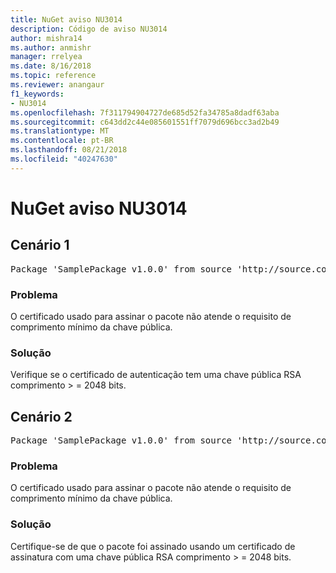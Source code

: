 ```yaml
---
title: NuGet aviso NU3014
description: Código de aviso NU3014
author: mishra14
ms.author: anmishr
manager: rrelyea
ms.date: 8/16/2018
ms.topic: reference
ms.reviewer: anangaur
f1_keywords:
- NU3014
ms.openlocfilehash: 7f311794904727de685d52fa34785a8dadf63aba
ms.sourcegitcommit: c643dd2c44e085601551ff7079d696bcc3ad2b49
ms.translationtype: MT
ms.contentlocale: pt-BR
ms.lasthandoff: 08/21/2018
ms.locfileid: "40247630"
---
```

# <a name="nuget-warning-nu3014"></a>NuGet aviso NU3014

## <a name="scenario-1"></a>Cenário 1

<pre>Package 'SamplePackage v1.0.0' from source 'http://source.com/index.json': The signing certificate does not meet a minimum public key length requirement.</pre>

### <a name="issue"></a>Problema

O certificado usado para assinar o pacote não atende o requisito de comprimento mínimo da chave pública.


### <a name="solution"></a>Solução

Verifique se o certificado de autenticação tem uma chave pública RSA comprimento > = 2048 bits.



## <a name="scenario-2"></a>Cenário 2

<pre>Package 'SamplePackage v1.0.0' from source 'http://source.com/index.json': The primary signature's certificate does not meet a minimum public key length requirement.</pre>

### <a name="issue"></a>Problema

O certificado usado para assinar o pacote não atende o requisito de comprimento mínimo da chave pública.


### <a name="solution"></a>Solução

Certifique-se de que o pacote foi assinado usando um certificado de assinatura com uma chave pública RSA comprimento > = 2048 bits.


